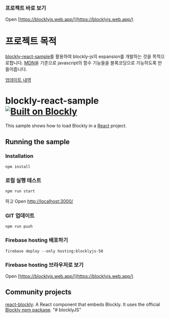 ### 프로젝트 바로 보기
  Open [https://blocklyjs.web.app/](https://blocklyjs.web.app/)

# 프로젝트 목적

 [blockly-react-sample](https://github.com/google/blockly-samples/tree/master/examples/blockly-react)를 활용하여 blockly-js의 expansion를 개발하는 것을 목적으로합니다.
 [MDN](https://developer.mozilla.org/en-US/docs/Web/JavaScript)을 기준으로 javascript의 함수 기능들을 블록코딩으로 가능하도록 만들어줍니다.

[업데이트 내역](./update.md)

# blockly-react-sample [![Built on Blockly](https://tinyurl.com/built-on-blockly)](https://github.com/google/blockly)

This sample shows how to load Blockly in a [React](https://reactjs.org/) project.

## Running the sample

### Installation

```
npm install
```

### 로컬 실행 테스트

```
npm run start
```
하고
Open [http://localhost:3000/](http://localhost:3000/)

### GIT 업데이트

```
npm run push
```

### Firebase hosting 배포하기

```
firebase deploy --only hosting:blocklyjs-50
```

### Firebase hosting 브라우저로 보기

Open [https://blocklyjs.web.app/](https://blocklyjs.web.app/)

## Community projects

[react-blockly](https://github.com/nbudin/react-blockly):
A React component that embeds Blockly. It uses the official [Blockly npm package](https://www.npmjs.com/package/blockly).
"# blocklyJS" 
